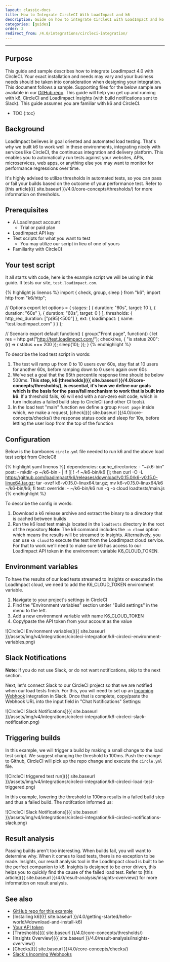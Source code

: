 ```yaml
---
layout: classic-docs
title: How to Integrate CircleCI With LoadImpact and k6
description: Guide on how to integrate CircleCI with LoadImpact and k6. Shift left and automate your load testing in CI/CD.
categories: [guides]
order: 3
redirect_from: /4.0/integrations/circleci-integration/
---
```


***

<h2>Purpose</h2>

This guide and sample describes how to integrate LoadImpact 4.0 with CircleCI. Your exact installation and needs may vary and your business needs should be taken into consideration when designing your integration. This document follows a sample. Supporting files for the below sample are available in our [GitHub repo](https://github.com/loadimpact/k6-circleci-example). This guide will help you get up and running with k6, CircleCI and LoadImpact Insights (with build notifications sent to Slack). This guide assumes you are familiar with k6 and CircleCI.

- TOC
{:toc}

## Background

LoadImpact believes in goal oriented and automated load testing. That's why we built k6 to work well in these environments, integrating nicely with services like CircleCI, the continuous integration and delivery platform. This enables you to automatically run tests against your websites, APIs, microservices, web apps, or anything else you may want to monitor for performance regressions over time.

It's highly advised to utilize thresholds in automated tests, so you can pass or fail your builds based on the outcome of your performance test. Refer to [this article]({{ site.baseurl }}/4.0/core-concepts/thresholds/) for more information on thresholds.

## Prerequisites

- A LoadImpact account
  - Trial or paid plan
- LoadImpact API key
- Test scripts for what you want to test
  - You may utilize our script in lieu of one of yours
- Familiarity with CircleCI

## Your test script

It all starts with code, here is the example script we will be using in this guide. It tests our site, `test.loadimpact.com`.

{% highlight js linenos %}
import { check, group, sleep } from "k6";
import http from "k6/http";

// Options
export let options = {
    stages: [
        { duration: "60s", target: 10 },
        { duration: "60s" },
        { duration: "60s", target: 0 }
    ],
    thresholds: {
        http_req_duration: ["p(95)<500"]
    },
    ext: {
        loadimpact: {
            name: "test.loadimpact.com"
        }
    }
};

// Scenario
export default function() {
    group("Front page", function() {
        let res = http.get("http://test.loadimpact.com/");
        check(res, {
            "is status 200": (r) => r.status === 200
        });
        sleep(10);
    });
}
{% endhighlight %}

To describe the load test script in words:

1. The test will ramp up from 0 to 10 users over 60s, stay flat at 10 users for another 60s, before ramping down to 0 users again over 60s
2. We've set a goal that the 95th percentile response time should be below 500ms. **This step, k6 [thresholds]({{ site.baseurl }}/4.0/core-concepts/thresholds/), is essential, it's how we define our goals which is the basis for the pass/fail mechanism to work that is built into k6**. If a threshold fails, k6 will end with a non-zero exit code, which in turn indicates a failed build step to CircleCI (and other CI tools).
3. In the load test "main" function we define a group `Front page` inside which, we make a request, [check]({{ site.baseurl }}/4.0/core-concepts/checks/) the response status code and sleep for 10s, before letting the user loop from the top of the function

## Configuration

Below is the barebones `circle.yml` file needed to run k6 and the above load test script from CircleCI!

{% highlight yaml linenos %}
dependencies:
  cache_directories:
    - "~/k6-bin"
  post:
    - mkdir -p ~/k6-bin
    - |
      if [[ ! -f ~/k6-bin/k6 ]]; then
        curl -O -L https://github.com/loadimpact/k6/releases/download/v0.15.0/k6-v0.15.0-linux64.tar.gz;
        tar -xvzf k6-v0.15.0-linux64.tar.gz;
        mv k6-v0.15.0-linux64/k6 ~/k6-bin/k6;
      fi
test:
  override:
    - ~/k6-bin/k6 run -q -o cloud loadtests/main.js
{% endhighlight %}

To describe the config in words:

1. Download a k6 release archive and extract the binary to a directory that is cached between builds
2. Run the k6 load test main.js located in the `loadtests` directory in the root of the repository
**Note:** The k6 command includes the `-o cloud` option which means the results will be streamed to Insights. Alternatively, you can use `k6 cloud` to execute the test from the LoadImpact cloud service. For that to work we'll need to make sure k6 has access to our LoadImpact API token in the environment variable K6_CLOUD_TOKEN.


## Environment variables

To have the results of our load tests streamed to Insights or executed in the LoadImpact cloud, we need to add the K6_CLOUD_TOKEN environment variable.
1. Navigate to your project's settings in CircleCI
2. Find the "Environment variables" section under "Build settings" in the menu to the left.
3. Add a new environment variable with name K6_CLOUD_TOKEN
4. Copy/paste the API token from your account as the value

![CircleCI Environment variables]({{ site.baseurl }}/assets/img/v4/integrations/circleci-integration/k6-circleci-environment-variables.png)

## Slack Notifications

**Note:** If you do not use Slack, or do not want notifications, skip to the next section.

Next, let's connect Slack to our CircleCI project so that we are notified when our load tests finish. For this, you will need to set up an [Incoming Webhook](https://api.slack.com/incoming-webhooks) integration in Slack. Once that is complete, copy/paste the Webhook URL into the input field in "Chat Notifications" Settings:

![CircleCI Slack Notifications]({{ site.baseurl }}/assets/img/v4/integrations/circleci-integration/k6-circleci-slack-notification.png)

## Triggering builds

In this example, we will trigger a build by making a small change to the load test script. We suggest changing the threshold to 100ms. Push the change to Github, CircleCI will pick up the repo change and execute the `circle.yml` file.

![CircleCI triggered test run]({{ site.baseurl }}/assets/img/v4/integrations/circleci-integration/k6-circleci-load-test-triggered.png)

In this example, lowering the threshold to 100ms results in a failed build step and thus a failed build. The notifcation informed us:

![CircleCI Slack Notifications]({{ site.baseurl }}/assets/img/v4/integrations/circleci-integration/k6-circleci-notifications-slack.png)

## Result analysis

Passing builds aren't too interesting. When builds fail, you will want to determine why. When it comes to load tests, there is no exception to be made. Insights, our result analysis tool in the LoadImpact cloud is built to be the perfect companion to k6. Insights is designed to be error driven, this helps you to quickly find the cause of the failed load test. Refer to [this article]({{ site.baseurl }}/4.0/result-analysis/insights-overview/) for more information on result analysis.

## See also
- [GitHub repo for this example](https://github.com/loadimpact/k6-circleci-example)
- [Installing k6]({{ site.baseurl }}/4.0/getting-started/hello-world/#download-and-install-k6)
- [Your API token](https://app.loadimpact.com/integrations)
- [Thresholds]({{ site.baseurl }}/4.0/core-concepts/thresholds/)
- [Insights Overview]({{ site.baseurl }}/4.0/result-analysis/insights-overview/)
- [Checks]({{ site.baseurl }}/4.0/core-concepts/checks/)
- [Slack's Incoming Webhooks](https://api.slack.com/incoming-webhooks)
<!--stackedit_data:
eyJoaXN0b3J5IjpbLTM3MzI3NDY4MF19
-->
